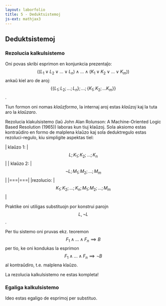 ```yaml
---
layout: laborfolio
title: 5 - Deduktsistemoj
js-ext: mathjax3
---
```


## Deduktsistemoj

### Rezolucia kalkulsistemo

Oni povas skribi esprimon en konjunkcia prezentaĵo: 
$$((L_1 \lor L_2 \lor ... \lor L_n)\land ... \land(K_1 \lor K_2 \lor ... \lor K_m))$$
ankaŭ kiel aro de aroj:
$$\{\{L_1;L_2;...;L_n\};...;\{K_1;K_2;...K_m\}\}$$.

Tiun formon oni nomas *klaŭzformo*, la internaj aroj estas *klaŭzoj* kaj la tuta aro la *klaŭzaro*.

Rezolucia klakulsistemo (laŭ John Alan Rolunson: A Machine-Oriented Logic Based Resolution (1965)) 
laboras kun tiuj klaŭzoj. Sola aksiomo estas kontraŭdiro en formo de malplena klaŭzo kaj sola deduktregulo 
estas rezoluci-regulo, kiu simpligite aspektas tiel:

| klaŭzo 1: | $$L;K_1;K_2;...;K_n$$ |
| klaŭzo 2: | $$\lnot L; M_1;M_2;...;M_m$$ |
|===|===|
|rezolucio: | $$K_1;K_2;...;K_n;M_1;M_2;...;M_m$$ |

Praktike oni utiligas substituojn por konstrui parojn $$L, \lnot L$$.

Per tiu sistemo oni pruvas ekz. teoremon $$F_1 \land ... \land F_n \implies B $$ per tio, 
ke oni kondukas la esprimon $$F_1 \land ... \land F_n \implies \lnot B $$ al kontraŭdiro, t.e. malplena klaŭzo.

La rezolucia kalkulsistemo ne estas kompleta!

### Egaliga kalkulsistemo

Ideo estas egaligo de esprimoj per substituo.
